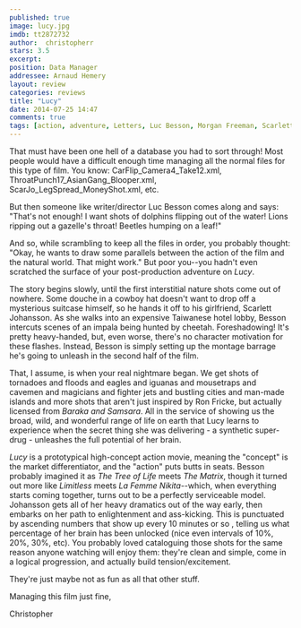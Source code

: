 ```yaml
---
published: true
image: lucy.jpg
imdb: tt2872732
author:  christopherr
stars: 3.5
excerpt: 
position: Data Manager
addressee: Arnaud Hemery
layout: review
categories: reviews
title: "Lucy"
date: 2014-07-25 14:47
comments: true
tags: [action, adventure, Letters, Luc Besson, Morgan Freeman, Scarlett Johansson, sci-fi]
---
```


That must have been one hell of a database you had to sort through! Most people would have a difficult enough time managing all the normal files for this type of film. You know: CarFlip_Camera4_Take12.xml, ThroatPunch17_AsianGang_Blooper.xml, ScarJo_LegSpread_MoneyShot.xml, etc.

But then someone like writer/director Luc Besson comes along and says: "That's not enough! I want shots of dolphins flipping out of the water! Lions ripping out a gazelle's throat! Beetles humping on a leaf!"

And so, while scrambling to keep all the files in order, you probably thought: "Okay, he wants to draw some parallels between the action of the film and the natural world. That might work." But poor you--you hadn't even scratched the surface of your post-production adventure on _Lucy_.

The story begins slowly, until the first interstitial nature shots come out of nowhere. Some douche in a cowboy hat doesn't want to drop off a mysterious suitcase himself, so he hands it off to his girlfriend, Scarlett Johansson. As she walks into an expensive Taiwanese hotel lobby, Besson intercuts scenes of an impala being hunted by cheetah. Foreshadowing! It's pretty heavy-handed, but, even worse, there's no character motivation for these flashes. Instead, Besson is simply setting up the montage barrage he's going to unleash in the second half of the film.

That, I assume, is when your real nightmare began. We get shots of tornadoes and floods and eagles and iguanas and mousetraps and cavemen and magicians and fighter jets and bustling cities and man-made islands and more shots that aren't just inspired by Ron Fricke, but actually licensed from _Baraka _and_ Samsara_. All in the service of showing us the broad, wild, and wonderful range of life on earth that Lucy learns to experience when the secret thing she was delivering - a synthetic super-drug - unleashes the full potential of her brain. 

_Lucy_ is a prototypical high-concept action movie, meaning the "concept" is the market differentiator, and the "action" puts butts in seats. Besson probably imagined it as _The Tree of Life_ meets _The Matrix_, though it turned out more like _Limitless_ meets _La Femme Nikita_--which, when everything starts coming together, turns out to be a perfectly serviceable model. Johansson gets all of her heavy dramatics out of the way early, then embarks on her path to enlightenment and ass-kicking. This is punctuated by ascending numbers that show up every 10 minutes or so , telling us what percentage of her brain has been unlocked (nice even intervals of 10%, 20%, 30%, etc). You probably loved cataloguing those shots for the same reason anyone watching will enjoy them: they're clean and simple, come in a logical progression, and actually build tension/excitement.

They're just maybe not as fun as all that other stuff. 

Managing this film just fine, 

Christopher